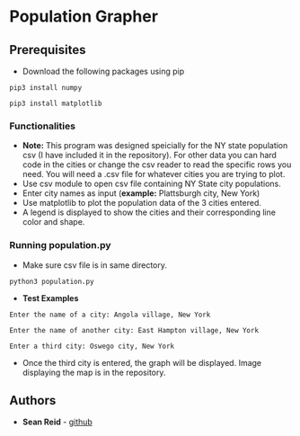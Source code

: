 # Population Grapher

## Prerequisites

* Download the following packages using pip

```
pip3 install numpy
```

```
pip3 install matplotlib
```

### Functionalities
* **Note:** This program was designed speicially for the NY state population csv (I have included it in the repository). For other data you can hard code in the cities or change the csv reader to read the specific rows you need. You will need a .csv file for whatever cities you are trying to plot.
* Use csv module to open csv file containing NY State city populations.
* Enter city names as input (**example:** Plattsburgh city, New York)
* Use matplotlib to plot the population data of the 3 cities entered. 
* A legend is displayed to show the cities and their corresponding line color and shape.

### Running population.py
* Make sure csv file is in same directory.
```
python3 population.py
```

* **Test Examples**
```
Enter the name of a city: Angola village, New York
```

```
Enter the name of another city: East Hampton village, New York
```

```
Enter a third city: Oswego city, New York
```

* Once the third city is entered, the graph will be displayed. Image displaying the map is in the repository.

## Authors

* **Sean Reid** - [github](https://github.com/seankreid)
